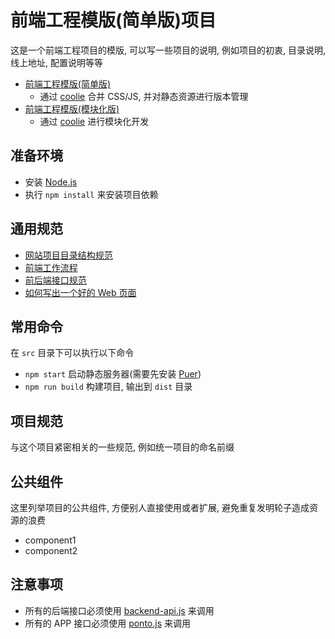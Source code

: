 # 前端工程模版(简单版)项目

这是一个前端工程项目的模版, 可以写一些项目的说明, 例如项目的初衷, 目录说明, 线上地址, 配置说明等等

* [前端工程模版(简单版)](https://github.com/f2e-journey/f2e-project-boilerplate)
  * 通过 [coolie](https://coolie.ydr.me/introduction/advantage/) 合并 CSS/JS, 并对静态资源进行版本管理
* [前端工程模版(模块化版)](https://github.com/f2e-journey/f2e-project-boilerplate/tree/module-coolie)
  * 通过 [coolie](https://coolie.ydr.me/guide/build-chunk-module/) 进行模块化开发

## 准备环境

* 安装 [Node.js](https://nodejs.org/)
* 执行 `npm install` 来安装项目依赖

## 通用规范

* [网站项目目录结构规范](https://github.com/appbone/mobile-spa-boilerplate/blob/master/directory.md)
* [前端工作流程](https://github.com/f2e-journey/treasure/blob/master/workflow.md)
* [前后端接口规范](https://github.com/f2e-journey/treasure/blob/master/api.md)
* [如何写出一个好的 Web 页面](https://github.com/f2e-journey/xueqianban/issues/11)

## 常用命令

在 `src` 目录下可以执行以下命令

* `npm start` 启动静态服务器(需要先安装 [Puer](https://github.com/leeluolee/puer))
* `npm run build` 构建项目, 输出到 `dist` 目录

## 项目规范

与这个项目紧密相关的一些规范, 例如统一项目的命名前缀

## 公共组件

这里列举项目的公共组件, 方便别人直接使用或者扩展, 避免重复发明轮子造成资源的浪费

* component1
* component2

## 注意事项

* 所有的后端接口必须使用 [backend-api.js](https://github.com/ufologist/backend-api) 来调用
* 所有的 APP 接口必须使用 [ponto.js](https://github.com/Wikia/ponto) 来调用